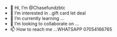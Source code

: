 - 👋 Hi, I’m @Chasefundzbtc
- 👀 I’m interested in ..gift card let deal 
- 🌱 I’m currently learning ... 
- 💞️ I’m looking to collaborate on ...
- 📫 How to reach me ...WHATSAPP 07054166765

<!---
Chasefundzbtc/Chasefundzbtc is a ✨ special ✨ repository because its `README.md` (this file) appears on your GitHub profile.
You can click the Preview link to take a look at your changes.
--->
